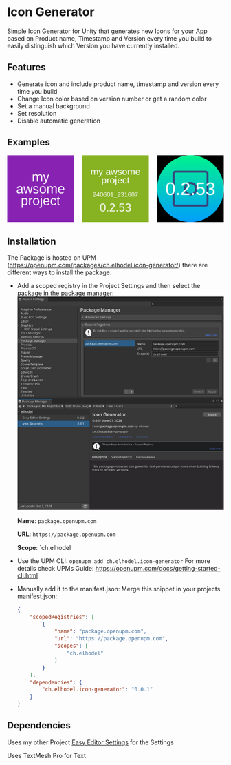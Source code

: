 # Icon Generator

Simple Icon Generator for Unity that generates new Icons for your App based on Product name, Timestamp and Version every time you build to easily distinguish which Version you have currently installed.

## Features

- Generate icon and include product name, timestamp and version every time you build
- Change Icon color based on version number or get a random color
- Set a manual background
- Set resolution
- Disable automatic generation 

## Examples

![Icons](Documentation~/Icons.png)

## Installation

The Package is hosted on UPM (https://openupm.com/packages/ch.elhodel.icon-generator/) there are different ways to install the package:

- Add a scoped registry in the Project Settings and then select the package in the package manager: 
  ![scopedRegistry](Documentation~/scopedRegistry.png)

  **Name**: `package.openupm.com`
  
  **URL**: `https://package.openupm.com`

  **Scope**: `ch.elhodel

- Use the UPM CLI: `openupm add ch.elhodel.icon-generator`
  For more details check UPMs Guide: https://openupm.com/docs/getting-started-cli.html

- Manually add it to the manifest.json:
  Merge this snippet in your projects manifest.json:

  ``````json
  {
      "scopedRegistries": [
          {
              "name": "package.openupm.com",
              "url": "https://package.openupm.com",
              "scopes": [
                  "ch.elhodel"
              ]
          }
      ],
      "dependencies": {
          "ch.elhodel.icon-generator": "0.0.1"
      }
  }
  ``````





## Dependencies

Uses my other Project [Easy Editor Settings](https://github.com/elhodel/EasyEditorSettings) for the Settings

Uses TextMesh Pro for Text
